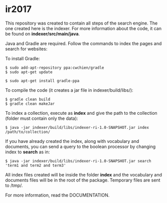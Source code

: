 # ir2017

This repository was created to contain all steps of the search engine. The one created here is the indexer. For more information about the code, it can be found on **indexer/src/main/java**.

Java and Gradle are required. Follow the commands to index the pages and search for websites:  

To install Gradle:
```
$ sudo add-apt-repository ppa:cwchien/gradle
$ sudo apt-get update

$ sudo apt-get install gradle-ppa

```

To compile the code (it creates a jar file in indexer/build/libs/):
```
$ gradle clean build
$ gradle clean makeJar

```

To index a collection, execute as **index** and give the path to the collection (folder must contain only the data):
```
$ java -jar indexer/build/libs/indexer-ri-1.0-SNAPSHOT.jar index /path/to/collection/

```

If you have already created the index, along with vocabulary and documents, you can send a query to the boolean processor by changing index to **search** as in:
```
$ java -jar indexer/build/libs/indexer-ri-1.0-SNAPSHOT.jar search 'term1 and term2 and term3'

```

All index files created will be inside the folder **index** and the vocabulary and documents files will be in the root of the package. Temporary files are sent to /tmp/.


For more information, read the DOCUMENTATION.




